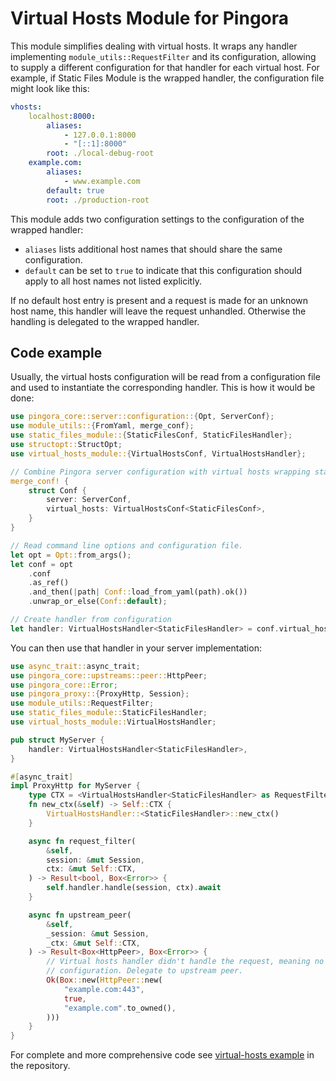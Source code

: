 # Virtual Hosts Module for Pingora

This module simplifies dealing with virtual hosts. It wraps any handler implementing
`module_utils::RequestFilter` and its configuration, allowing to supply a different
configuration for that handler for each virtual host. For example, if Static Files Module is
the wrapped handler, the configuration file might look like this:

```yaml
vhosts:
    localhost:8000:
        aliases:
            - 127.0.0.1:8000
            - "[::1]:8000"
        root: ./local-debug-root
    example.com:
        aliases:
            - www.example.com
        default: true
        root: ./production-root
```

This module adds two configuration settings to the configuration of the wrapped handler:

* `aliases` lists additional host names that should share the same configuration.
* `default` can be set to `true` to indicate that this configuration should apply to all host
  names not listed explicitly.

If no default host entry is present and a request is made for an unknown host name, this
handler will leave the request unhandled. Otherwise the handling is delegated to the wrapped
handler.

## Code example

Usually, the virtual hosts configuration will be read from a configuration file and used to
instantiate the corresponding handler. This is how it would be done:

```rust
use pingora_core::server::configuration::{Opt, ServerConf};
use module_utils::{FromYaml, merge_conf};
use static_files_module::{StaticFilesConf, StaticFilesHandler};
use structopt::StructOpt;
use virtual_hosts_module::{VirtualHostsConf, VirtualHostsHandler};

// Combine Pingora server configuration with virtual hosts wrapping static files configuration.
merge_conf! {
    struct Conf {
        server: ServerConf,
        virtual_hosts: VirtualHostsConf<StaticFilesConf>,
    }
}

// Read command line options and configuration file.
let opt = Opt::from_args();
let conf = opt
    .conf
    .as_ref()
    .and_then(|path| Conf::load_from_yaml(path).ok())
    .unwrap_or_else(Conf::default);

// Create handler from configuration
let handler: VirtualHostsHandler<StaticFilesHandler> = conf.virtual_hosts.try_into().unwrap();
```

You can then use that handler in your server implementation:

```rust
use async_trait::async_trait;
use pingora_core::upstreams::peer::HttpPeer;
use pingora_core::Error;
use pingora_proxy::{ProxyHttp, Session};
use module_utils::RequestFilter;
use static_files_module::StaticFilesHandler;
use virtual_hosts_module::VirtualHostsHandler;

pub struct MyServer {
    handler: VirtualHostsHandler<StaticFilesHandler>,
}

#[async_trait]
impl ProxyHttp for MyServer {
    type CTX = <VirtualHostsHandler<StaticFilesHandler> as RequestFilter>::CTX;
    fn new_ctx(&self) -> Self::CTX {
        VirtualHostsHandler::<StaticFilesHandler>::new_ctx()
    }

    async fn request_filter(
        &self,
        session: &mut Session,
        ctx: &mut Self::CTX,
    ) -> Result<bool, Box<Error>> {
        self.handler.handle(session, ctx).await
    }

    async fn upstream_peer(
        &self,
        _session: &mut Session,
        _ctx: &mut Self::CTX,
    ) -> Result<Box<HttpPeer>, Box<Error>> {
        // Virtual hosts handler didn't handle the request, meaning no matching virtual host in
        // configuration. Delegate to upstream peer.
        Ok(Box::new(HttpPeer::new(
            "example.com:443",
            true,
            "example.com".to_owned(),
        )))
    }
}
```

For complete and more comprehensive code see [virtual-hosts example](https://github.com/palant/pingora-utils/tree/main/examples/virtual-hosts) in the repository.

